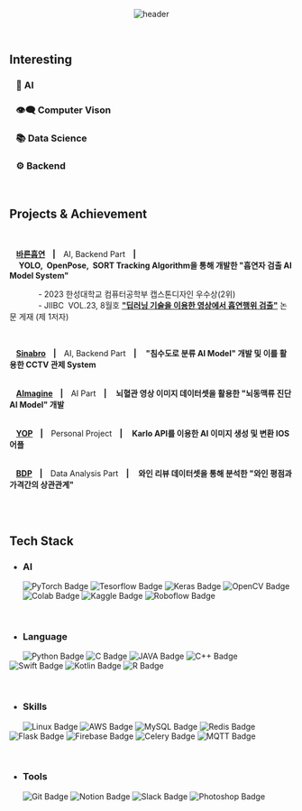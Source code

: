 
<center>

![header](https://capsule-render.vercel.app/api?text=Dong&nbsp;Jun&nbsp;Kim&fontSize=60&type=Soft&color=FFFFFF&fontColor=0b61ae&animation=fadeIn&fontAlignY=40&desc=Dreaming%20of%20AI%20Engineer.&descAlignY=80&descAlign=50)

</center>

<br>

## **Interesting**
### &nbsp;&nbsp; 🧠 **AI** 
### &nbsp;&nbsp; 👁️‍🗨️ **Computer Vison**
### &nbsp;&nbsp; 📚 **Data Science**
### &nbsp;&nbsp; ⚙️ **Backend**

<br>

## **Projects & Achievement**

<br>

&nbsp;&nbsp;&nbsp;**[바른흡연](https://github.com/DaMoim-Team/DaMoim_ReadMe)&nbsp;&nbsp;&nbsp;&nbsp;|&nbsp;&nbsp;&nbsp;**
AI, Backend Part
**&nbsp;&nbsp;&nbsp;|&nbsp;&nbsp;&nbsp;&nbsp;&nbsp;YOLO,&nbsp;&nbsp;OpenPose,&nbsp;&nbsp;SORT&nbsp;Tracking&nbsp;Algorithm을 통해 개발한 "흡연자 검출 AI Model System"**<br>

&nbsp;&nbsp;&nbsp;&nbsp;&nbsp;&nbsp;&nbsp;&nbsp;&nbsp;&nbsp;&nbsp;&nbsp;&nbsp;- 2023 한성대학교 컴퓨터공학부 캡스톤디자인 우수상(2위)<br>&nbsp;&nbsp;&nbsp;&nbsp;&nbsp;&nbsp;&nbsp;&nbsp;&nbsp;&nbsp;&nbsp;&nbsp;&nbsp;- JIIBC&nbsp;&nbsp;VOL.23, 8월호 [**"딥러닝 기술을 이용한 영상에서 흡연행위 검출"**](https://github.com/DaMoim-Team/DaMoim_ReadMe/blob/main/%EB%94%A5%EB%9F%AC%EB%8B%9D%20%EA%B8%B0%EC%88%A0%EC%9D%84%20%EC%9D%B4%EC%9A%A9%ED%95%9C%20%EC%98%81%EC%83%81%EC%97%90%EC%84%9C%20%ED%9D%A1%EC%97%B0%ED%96%89%EC%9C%84%20%EA%B2%80%EC%B6%9C.pdf) 논문 게재&nbsp;(제 1저자)

<br>

&nbsp;&nbsp;&nbsp;**[Sinabro](https://github.com/OSS-Sinabro/Sinabro_Readme)&nbsp;&nbsp;&nbsp;&nbsp;|&nbsp;&nbsp;&nbsp;**
AI, Backend Part
**&nbsp;&nbsp;&nbsp;|&nbsp;&nbsp;&nbsp;&nbsp;&nbsp;"침수도로 분류 AI Model" 개발 및 이를 활용한 CCTV 관제 System**<br><br>

&nbsp;&nbsp;&nbsp;**[AImagine](https://github.com/K-Ium-AImagine/AImagine)&nbsp;&nbsp;&nbsp;&nbsp;|&nbsp;&nbsp;&nbsp;**
AI Part
**&nbsp;&nbsp;&nbsp;|&nbsp;&nbsp;&nbsp;&nbsp;&nbsp;뇌혈관 영상 이미지 데이터셋을 활용한 "뇌동맥류 진단 AI Model" 개발**<br><br>

&nbsp;&nbsp;&nbsp;**[YOP](https://github.com/dj991108/YOP)&nbsp;&nbsp;&nbsp;&nbsp;|&nbsp;&nbsp;&nbsp;**
Personal Project
**&nbsp;&nbsp;&nbsp;|&nbsp;&nbsp;&nbsp;&nbsp;&nbsp;Karlo API를 이용한 AI 이미지 생성 및 변환 IOS 어플**<br><br>

&nbsp;&nbsp;&nbsp;**[BDP](https://github.com/dj991108/BigDataProgramming)&nbsp;&nbsp;&nbsp;&nbsp;|&nbsp;&nbsp;&nbsp;**
Data Analysis Part
**&nbsp;&nbsp;&nbsp;|&nbsp;&nbsp;&nbsp;&nbsp;&nbsp;와인 리뷰 데이터셋을 통해 분석한 "와인 평점과 가격간의 상관관계"**<br><br>

<br>

## **Tech Stack**

- ### AI

&nbsp;&nbsp;&nbsp;&nbsp;&nbsp;&nbsp;![PyTorch Badge](https://img.shields.io/badge/PyTorch-black?style=flat-square&logo=PyTorch&logoColor=FF6F00)
![Tesorflow Badge](https://img.shields.io/badge/Tensorflow-black?style=flat-square&logo=Tensorflow&logoColor=FF6F00)
![Keras Badge](https://img.shields.io/badge/Keras-black?style=flat-square&logo=Keras&logoColor=FF6F00)
![OpenCV Badge](https://img.shields.io/badge/OpenCV-black?style=flat-square&logo=opencv&logoColor=FF6F00)<br>
&nbsp;&nbsp;&nbsp;&nbsp;&nbsp;&nbsp;![Colab Badge](https://img.shields.io/badge/Colab-262626?style=flat-square&logo=GoogleColab&logoColor=FF6F00) 
![Kaggle Badge](https://img.shields.io/badge/Kaggle-262626?style=flat-square&logo=Kaggle&logoColor=FF6F00) 
![Roboflow Badge](https://img.shields.io/badge/Roboflow-262626?style=flat-square&logo=Roboflow&logoColor=FF6F00)

<br>

- ### Language

&nbsp;&nbsp;&nbsp;&nbsp;&nbsp;&nbsp;![Python Badge](https://img.shields.io/badge/Python-white?style=flat&logo=Python&logoColor=00008b)
![C Badge](https://img.shields.io/badge/C-white?style=flat&logo=C&logoColor=00008b)
![JAVA Badge](https://img.shields.io/badge/JAVA-white?style=flat&logo=JAVA&logoColor=00008b) 
![C++ Badge](https://img.shields.io/badge/C++-white?style=flat&logo=C%2B%2B&logoColor=00008b)
![Swift Badge](https://img.shields.io/badge/Swift-white?style=flat&logo=swift&logoColor=00008b)
![Kotlin Badge](https://img.shields.io/badge/Kotlin-white?style=flat&logo=Kotlin&logoColor=00008b)
![R Badge](https://img.shields.io/badge/R-white?style=flat&logo=R&logoColor=00008b)

<br>

- ### Skills
&nbsp;&nbsp;&nbsp;&nbsp;&nbsp;&nbsp;![Linux Badge](https://img.shields.io/badge/Linux-326CE5?style=flat-square&logo=Linux&logoColor=white)
![AWS Badge](https://img.shields.io/badge/AWS-326CE5?style=flat-square&logo=amazonaws&logoColor=white)
![MySQL Badge](https://img.shields.io/badge/MySQL-326CE5?style=flat-square&logo=MySQL&logoColor=white)
![Redis Badge](https://img.shields.io/badge/Redis-326CE5?style=flat-square&logo=Redis&logoColor=white)
![Flask Badge](https://img.shields.io/badge/Flask-326CE5?style=flat-square&logo=Flask&logoColor=white)
![Firebase Badge](https://img.shields.io/badge/Firebase-326CE5?style=flat-square&logo=Firebase&logoColor=white)
![Celery Badge](https://img.shields.io/badge/celery-326CE5?style=flat-square&logo=celery&logoColor=white)
![MQTT Badge](https://img.shields.io/badge/MQTT-326CE5?style=flat-square&logo=MQTT&logoColor=white)

<br>

- ### Tools
&nbsp;&nbsp;&nbsp;&nbsp;&nbsp;&nbsp;![Git Badge](https://img.shields.io/badge/Git-A22846?style=flat-square&logo=Git&logoColor=white)
![Notion Badge](https://img.shields.io/badge/Notion-A22846?style=flat-square&logo=Notion&logoColor=white)
![Slack Badge](https://img.shields.io/badge/Slack-A22846?style=flat-square&logo=Slack&logoColor=white)
![Photoshop Badge](https://img.shields.io/badge/Photoshop-A22846?style=flat-square&logo=AdobePhotoshop&logoColor=white)


<br>
<br>
